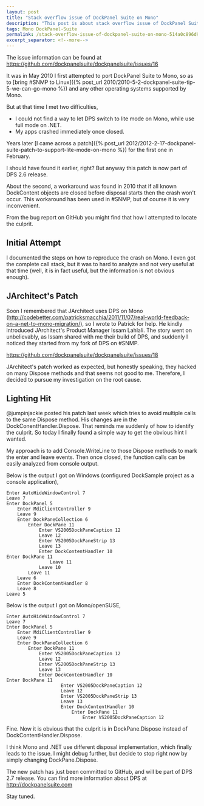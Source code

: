 ```yaml
---
layout: post
title: "Stack overflow issue of DockPanel Suite on Mono"
description: "This post is about stack overflow issue of DockPanel Suite on Mono and how I investigated on it."
tags: Mono DockPanel-Suite
permalink: /stack-overflow-issue-of-dockpanel-suite-on-mono-514a0c896d98
excerpt_separator: <!--more-->
---
```


The issue information can be found at https://github.com/dockpanelsuite/dockpanelsuite/issues/16

It was in May 2010 I first attempted to port DockPanel Suite to Mono, so as to [bring #SNMP to Linux]({% post_url 2010/2010-5-2-dockpanel-suite-tip-5-we-can-go-mono %}) and any other operating systems supported by Mono.

But at that time I met two difficulties,

- I could not find a way to let DPS switch to lite mode on Mono, while use full mode on .NET.
- My apps crashed immediately once closed.

Years later [I came across a patch]({% post_url 2012/2012-2-17-dockpanel-suite-patch-to-support-lite-mode-on-mono %}) for the first one in February.

I should have found it earlier, right? But anyway this patch is now part of DPS 2.6 release.

About the second, a workaround was found in 2010 that if all known DockContent objects are closed before disposal starts then the crash won't occur. This workaround has been used in #SNMP, but of course it is very inconvenient.

From the bug report on GitHub you might find that how I attempted to locate the culprit.

<!--more-->

## Initial Attempt

I documented the steps on how to reproduce the crash on Mono. I even got the complete call stack, but it was to hard to analyze and not very useful at that time (well, it is in fact useful, but the information is not obvious enough).

## JArchitect's Patch

Soon I remembered that JArchitect uses DPS on Mono (http://codebetter.com/patricksmacchia/2011/11/07/real-world-feedback-on-a-net-to-mono-migration/), so I wrote to Patrick for help. He kindly introduced JArchitect's Product Manager Issam Lahlali. The story went on unbelievably, as Issam shared with me their build of DPS, and suddenly I noticed they started from my fork of DPS on #SNMP.

https://github.com/dockpanelsuite/dockpanelsuite/issues/18

JArchitect's patch worked as expected, but honestly speaking, they hacked on many Dispose methods and that seems not good to me. Therefore, I decided to pursue my investigation on the root cause.

## Lighting Hit

@jumpinjackie posted his patch last week which tries to avoid multiple calls to the same Dispose method. His changes are in the DockConentHandler.Dispose. That reminds me suddenly of how to identify the culprit. So today I finally found a simple way to get the obvious hint I wanted.

My approach is to add Console.WriteLine to those Dispose methods to mark the enter and leave events. Then once closed, the function calls can be easily analyzed from console output.

Below is the output I got on Windows (configured DockSample project as a console application),

``` text
Enter AutoHideWindowControl 7
Leave 7
Enter DockPanel 5
    Enter MdiClientController 9
    Leave 9
    Enter DockPaneCollection 6
        Enter DockPane 11
            Enter VS2005DockPaneCaption 12
            Leave 12
            Enter VS2005DockPaneStrip 13
            Leave 13
            Enter DockContentHandler 10
Enter DockPane 11
                Leave 11
            Leave 10
        Leave 11
    Leave 6
    Enter DockContentHandler 8
    Leave 8
Leave 5
```

Below is the output I got on Mono/openSUSE,

``` text
Enter AutoHideWindowControl 7
Leave 7
Enter DockPanel 5
    Enter MdiClientController 9
    Leave 9
    Enter DockPaneCollection 6
        Enter DockPane 11
            Enter VS2005DockPaneCaption 12
            Leave 12
            Enter VS2005DockPaneStrip 13
            Leave 13
            Enter DockContentHandler 10
Enter DockPane 11
                    Enter VS2005DockPaneCaption 12
                    Leave 12
                    Enter VS2005DockPaneStrip 13
                    Leave 13
                    Enter DockContentHandler 10
                        Enter DockPane 11
                            Enter VS2005DockPaneCaption 12
```

Fine. Now it is obvious that the culprit is in DockPane.Dispose instead of DockContentHandler.Dispose.

I think Mono and .NET use different disposal implementation, which finally leads to the issue. I might debug further, but decide to stop right now by simply changing DockPane.Dispose.

The new patch has just been committed to GitHub, and will be part of DPS 2.7 release. You can find more information about DPS at http://dockpanelsuite.com

Stay tuned.
